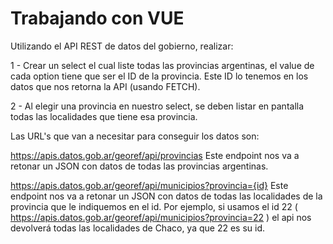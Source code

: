 # Trabajando con VUE
Utilizando el API REST de datos del gobierno, realizar:

1 - Crear un select el cual liste todas las provincias argentinas, el value de cada option tiene que ser el ID de la provincia. Este ID lo tenemos en los datos que nos retorna la API (usando FETCH).

2 - Al elegir una provincia en nuestro select, se deben listar en pantalla todas las localidades que tiene esa provincia.

Las URL's que van a necesitar para conseguir los datos son:

https://apis.datos.gob.ar/georef/api/provincias
Este endpoint nos va a retonar un JSON con datos de todas las provincias argentinas.

https://apis.datos.gob.ar/georef/api/municipios?provincia={id}
Este endpoint nos va a retonar un JSON con datos de todas las localidades de la provincia que le indiquemos en el id. Por ejemplo, si usamos el id 22 ( https://apis.datos.gob.ar/georef/api/municipios?provincia=22 ) el api nos devolverá todas las localidades de Chaco, ya que 22 es su id.